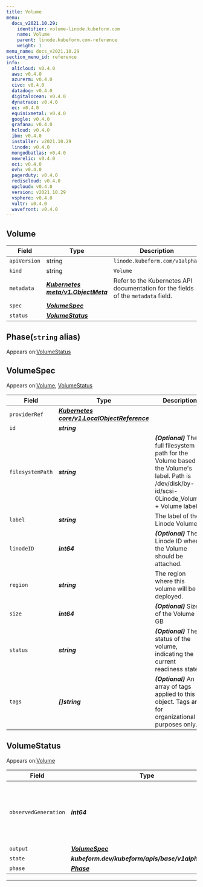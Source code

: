 ```yaml
---
title: Volume
menu:
  docs_v2021.10.29:
    identifier: volume-linode.kubeform.com
    name: Volume
    parent: linode.kubeform.com-reference
    weight: 1
menu_name: docs_v2021.10.29
section_menu_id: reference
info:
  alicloud: v0.4.0
  aws: v0.4.0
  azurerm: v0.4.0
  civo: v0.4.0
  datadog: v0.4.0
  digitalocean: v0.4.0
  dynatrace: v0.4.0
  ec: v0.4.0
  equinixmetal: v0.4.0
  google: v0.4.0
  grafana: v0.4.0
  hcloud: v0.4.0
  ibm: v0.4.0
  installer: v2021.10.29
  linode: v0.4.0
  mongodbatlas: v0.4.0
  newrelic: v0.4.0
  oci: v0.4.0
  ovh: v0.4.0
  pagerduty: v0.4.0
  rediscloud: v0.4.0
  upcloud: v0.4.0
  version: v2021.10.29
  vsphere: v0.4.0
  vultr: v0.4.0
  wavefront: v0.4.0
---
```


## Volume
| Field | Type | Description |
| ------ | ----- | ----------- |
| `apiVersion` | string | `linode.kubeform.com/v1alpha1` |
|    `kind` | string | `Volume` |
| `metadata` | ***[Kubernetes meta/v1.ObjectMeta](https://v1-18.docs.kubernetes.io/docs/reference/generated/kubernetes-api/v1.18/#objectmeta-v1-meta)***|Refer to the Kubernetes API documentation for the fields of the `metadata` field.|
| `spec` | ***[VolumeSpec](#volumespec)***||
| `status` | ***[VolumeStatus](#volumestatus)***||
## Phase(`string` alias)

Appears on:[VolumeStatus](#volumestatus)

## VolumeSpec

Appears on:[Volume](#volume), [VolumeStatus](#volumestatus)

| Field | Type | Description |
| ------ | ----- | ----------- |
| `providerRef` | ***[Kubernetes core/v1.LocalObjectReference](https://v1-18.docs.kubernetes.io/docs/reference/generated/kubernetes-api/v1.18/#localobjectreference-v1-core)***||
| `id` | ***string***||
| `filesystemPath` | ***string***| ***(Optional)*** The full filesystem path for the Volume based on the Volume's label. Path is /dev/disk/by-id/scsi-0Linode_Volume_ + Volume label.|
| `label` | ***string***|The label of the Linode Volume.|
| `linodeID` | ***int64***| ***(Optional)*** The Linode ID where the Volume should be attached.|
| `region` | ***string***|The region where this volume will be deployed.|
| `size` | ***int64***| ***(Optional)*** Size of the Volume in GB|
| `status` | ***string***| ***(Optional)*** The status of the volume, indicating the current readiness state.|
| `tags` | ***[]string***| ***(Optional)*** An array of tags applied to this object. Tags are for organizational purposes only.|
## VolumeStatus

Appears on:[Volume](#volume)

| Field | Type | Description |
| ------ | ----- | ----------- |
| `observedGeneration` | ***int64***| ***(Optional)*** Resource generation, which is updated on mutation by the API Server.|
| `output` | ***[VolumeSpec](#volumespec)***| ***(Optional)*** |
| `state` | ***kubeform.dev/kubeform/apis/base/v1alpha1.State***| ***(Optional)*** |
| `phase` | ***[Phase](#phase)***| ***(Optional)*** |
---
